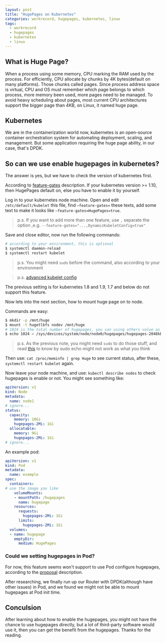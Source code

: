 ```yaml
---
layout: post
title: "HugePages on Kubernetes"
categories: workrecord, hugepages, kubernetes, linux
tags:
  - workrecord
  - hugepages
  - kubernetes
  - linux
---
```


## What is Huge Page?

When a process using some memory, CPU marking the RAM used by the process. For efficiently, CPU allocate by chunks by 4K bytes(default on many platforms). Those chunks called pages. Since process address space is virtual, CPU and OS must remember which page belongs to which process, more memory been used, more pages need to be managed. To avoid heavy scheduling about pages, most current CPU architectures support the bigger page than 4KB, on Linux, it named huge page.

## Kubernetes

We are in the containerization world now, kubernetes is an open-source container orchestration system for automating deployment, scaling, and management. But some application requiring the huge page ability, in our case, that's DPDK.

## So can we use enable hugepages in kubernetes?

The answer is yes, but we have to check the version of kubernetes first.

According to [feature-gates](https://kubernetes.io/docs/reference/command-line-tools-reference/feature-gates/) description. If your kubernetes version >= 1.10, then HugePages default on, else you have to enable it by yourself.

Log in to your kubernetes node machine. Open and edit `/etc/default/kubelet` this file, find `—feature-gates=` these texts, add some text to make it looks like `—feature-gates=HugePages=true`.

> p.s. If you want to add more than one feature, use `,` separate the option ,e.g. `--feature-gates="...,DynamicKubeletConfig=true"`

Save and close editor, now run the following commands:
```bash
# according to your environment, this is optional
$ systemctl daemon-reload
$ systemctl restart kubelet
```

> p.s. You might need `sudo` before the command, also according to your environment

> p.s. [advanced kubelet config](https://kubernetes.io/docs/setup/independent/kubelet-integration/)

The previous setting is for kubernetes 1.8 and 1.9, 1.7 and below do not support this feature.

Now lets into the next section, how to mount huge page on to node.

Commands are easy:
```bash
$ mkdir -p /mnt/huge
$ mount -t hugetlbfs nodev /mnt/huge
# 1024 is the total number of hugepages, you can using others value as you need
$ echo 1024 > /sys/devices/system/node/node0/hugepages/hugepages-2048kB/nr_hugepages
```

> p.s. As the previous note, you might need `sudo` to do those stuff, and read [this](https://stackoverflow.com/questions/84882/sudo-echo-something-etc-privilegedfile-doesnt-work) to know by sudo echo might not work as what you think

Then use: `cat /proc/meminfo | grep Huge` to see current status, after these, `systemctl restart kubelet` again.

Now leave your node machine, and use: `kubectl describe nodes` to check hugepages is enable or not. You might see something like:

```yaml
apiVersion: v1
kind: Node
metadata:
  name: node1
# ignore...
status:
  capacity:
    memory: 10Gi
    hugepages-2Mi: 1Gi
  allocatable:
    memory: 9Gi
    hugepages-2Mi: 1Gi
# ignore...  
```

An example pod:

```yaml
apiVersion: v1
kind: Pod
metadata:
  name: example
spec:
  containers:
# use the image you like
    volumeMounts:
    - mountPath: /hugepages
      name: hugepage
    resources:
      requests:
        hugepages-2Mi: 1Gi
      limits:
        hugepages-2Mi: 1Gi
  volumes:
  - name: hugepage
    emptyDir:
      medium: HugePages
```

### Could we setting hugepages in Pod?

For now, this feature seems won't support to use Pod configure hugepages, according to the [proposal](https://github.com/kubernetes/community/blob/master/contributors/design-proposals/resource-management/hugepages.md#scope) description.

After researching, we finally run up our Router with DPDK(although have other issues) in Pod, and we found we might not be able to mount hugepages at Pod init time.

## Conculsion

After learning about how to enable the hugepages, you might not have the chance to use hugepages directly, but a lot of third-party software would use it, then you can get the benefit from the hugepages. Thanks for the reading.
